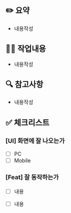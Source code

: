 ## ✏️ 요약
- 내용작성

## 👩‍💻 작업내용
<!-- 새로운 기능의 추가나 데이터 처리의 경우 코드단위로의 설명해 주세요 -->
- 내용작성


## 🔍 참고사항
<!-- 해당 작업으로 인해 공유되어야하는 내용을 작성해 주세요! -->
- 내용작성

## ✅ 체크리스트

### [UI] 화면에 잘 나오는가
<!-- 해당 작업이 PC/Mobile 반응형으로 잘 나오고 있는지 체크해주세요! 
  추후 작업 예정이라면 이슈를 생성해서 관리해주세요! -->
- [ ]  PC
- [ ]  Mobile

### [Feat] 잘 동작하는가
<!-- 해당 기능에 대해서 테스트 해주세요. 스크린샷, gif 등을 첨부하셔도 좋습니다.-->
- [ ] 내용
- [ ] 내용

